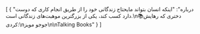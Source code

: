 [
  {
    "درباره": "اینکه انسان بتواند مایحتاج زندگانی خود را از طریق انجام کاری که دوست دارد کسب کند، یکی از بزرگترین موهبت‌های زندگانی است.\n📚دختری که رهایش کردی:\nجوجو مویز\n‌\nTalking Books"
  }
]